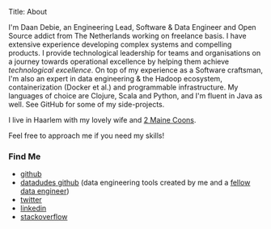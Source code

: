 Title: About

I'm Daan Debie, an Engineering Lead, Software & Data Engineer and Open Source addict from The Netherlands working on freelance basis. 
I have extensive experience developing complex systems and compelling products. I provide technological leadership for teams and 
organisations on a journey towards operational excellence by helping them achieve _technological excellence_. On top of my experience 
as a Software craftsman, I'm also an expert in data engineering & the Hadoop ecosystem, containerization (Docker et al.) and programmable 
infrastructure. My languages of choice are Clojure, Scala and Python, and I'm fluent in Java as well. See GitHub for some of my 
side-projects.

I live in Haarlem with my lovely wife and [2 Maine Coons](https://www.instagram.com/desi_sammy/).

Feel free to approach me if you need my skills!

### Find Me

<ul class="list-group social">
	<li class="list-group-item"><a href="http://github.com/DandyDev"><i class="fa fa-github-square fa-lg"></i> github</a></li>
	<li class="list-group-item"><a href="http://github.com/datadudes"><i class="fa fa-github-square fa-lg"></i> datadudes github</a> (data engineering tools created by me and a <a href="https://www.marcel.is/">fellow data engineer</a>)</li>
    <li class="list-group-item"><a href="http://twitter.com/DaanDebie"><i class="fa fa-twitter-square fa-lg"></i> twitter</a></li>
    <li class="list-group-item"><a href="http://www.linkedin.com/in/danieldebie"><i class="fa fa-linkedin-square fa-lg"></i> linkedin</a></li>
    <li class="list-group-item"><a href="http://stackoverflow.com/users/872397/dandydev"><i class="fa fa-stack-overflow fa-lg"></i> stackoverflow</a></li>
</ul>